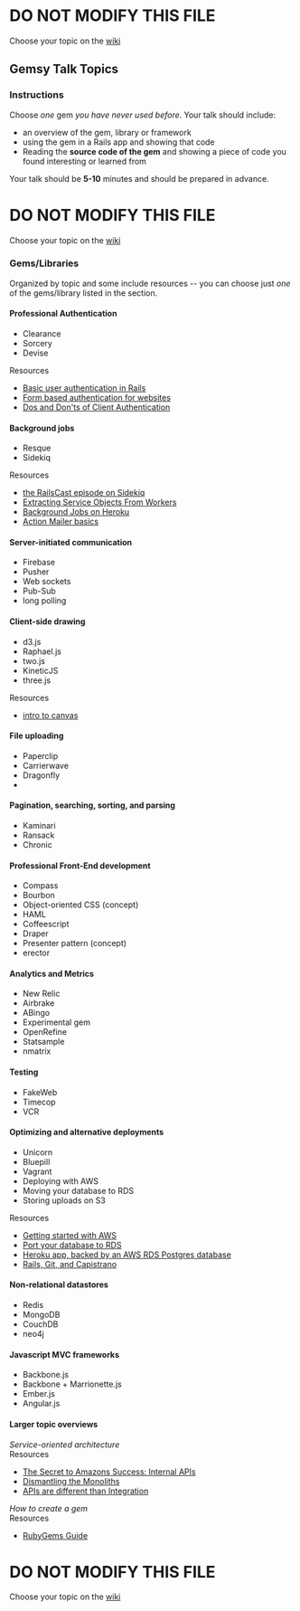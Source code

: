 # DO NOT MODIFY THIS FILE
Choose your topic on the [wiki](../../../wiki/gemsy-talk-topics)

## Gemsy Talk Topics

### Instructions

Choose *one* gem *you have never used before*.  Your talk should include:
- an overview of the gem, library or framework
- using the gem in a Rails app and showing that code
- Reading the **source code of the gem** and showing a piece of code you found interesting or learned from

Your talk should be **5-10** minutes and should be prepared in
advance.


# DO NOT MODIFY THIS FILE
Choose your topic on the [wiki](../../../wiki/gemsy-talk-topics)

### Gems/Libraries
Organized by topic and some include resources -- you can choose just *one* of the gems/library listed in the section.


#### Professional Authentication
* Clearance
* Sorcery
* Devise

Resources
- [Basic user authentication in Rails](http://nycda.com/blog/basic-user-authentication-model-in-rails-4/)
- [Form based authentication for websites](http://stackoverflow.com/questions/549/the-definitive-guide-to-form-based-website-authentication)
- [Dos and Don'ts of Client Authentication](http://cookies.lcs.mit.edu/pubs/webauth%3atr.pdf)

#### Background jobs
* Resque
* Sidekiq

Resources
- [the RailsCast episode on Sidekiq](http://railscasts.com/episodes/366-sidekiq)
- [Extracting Service Objects From Workers](http://blog.carbonfive.com/2014/04/22/extracting-service-objects-workers/)
- [Background Jobs on Heroku](https://devcenter.heroku.com/articles/background-jobs-queueing)
- [Action Mailer basics](http://guides.rubyonrails.org/action_mailer_basics.html)


#### Server-initiated communication
* Firebase
* Pusher
* Web sockets
* Pub-Sub
* long polling

#### Client-side drawing

- d3.js
- Raphael.js
- two.js
- KineticJS
- three.js

Resources
 - [intro to canvas](http://diveintohtml5.info/canvas.html)


#### File uploading

* Paperclip
* Carrierwave
* Dragonfly
*
#### Pagination, searching, sorting, and parsing

* Kaminari
* Ransack
* Chronic

#### Professional Front-End development

* Compass
* Bourbon
* Object-oriented CSS (concept)
* HAML
* Coffeescript
* Draper
* Presenter pattern (concept)
* erector

#### Analytics and Metrics

* New Relic
* Airbrake
* ABingo
* Experimental gem
* OpenRefine
* Statsample
* nmatrix


#### Testing

* FakeWeb
* Timecop
* VCR


#### Optimizing and alternative deployments

* Unicorn
* Bluepill
* Vagrant
* Deploying with AWS
* Moving your database to RDS
* Storing uploads on S3


Resources
  - [Getting started with AWS](http://aws.amazon.com/documentation/gettingstarted/)
  - [Port your database to RDS](http://fabscode.tumblr.com/post/68519603807/port-your-heroku-database-to-aws)
  - [Heroku app, backed by an AWS RDS Postgres database](http://www.reinteractive.net/posts/128-heroku-app-backed-by-an-aws-rds-postgres-database)
  - [Rails, Git, and Capistrano](http://robmclarty.com/blog/how-to-deploy-a-rails-4-app-with-git-and-capistrano)


#### Non-relational datastores

* Redis
* MongoDB
* CouchDB
* neo4j

#### Javascript MVC frameworks

* Backbone.js
* Backbone + Marrionette.js
* Ember.js
* Angular.js


#### Larger topic overviews

*Service-oriented architecture*<br>
Resources
   - [The Secret to Amazons Success: Internal APIs](http://apievangelist.com/2012/01/12/the-secret-to-amazons-success-internal-apis/)
   - [Dismantling the Monoliths](https://engineering.groupon.com/2013/misc/i-tier-dismantling-the-monoliths/)
   - [APIs are different than Integration](http://pages.apigee.com/rs/apigee/images/APIs-not-integration-ebook-05-2014.pdf)

*How to create a gem*<br>
Resources
* [RubyGems Guide](http://guides.rubygems.org/)


# DO NOT MODIFY THIS FILE
Choose your topic on the [wiki](../../../wiki/gemsy-talk-topics)

